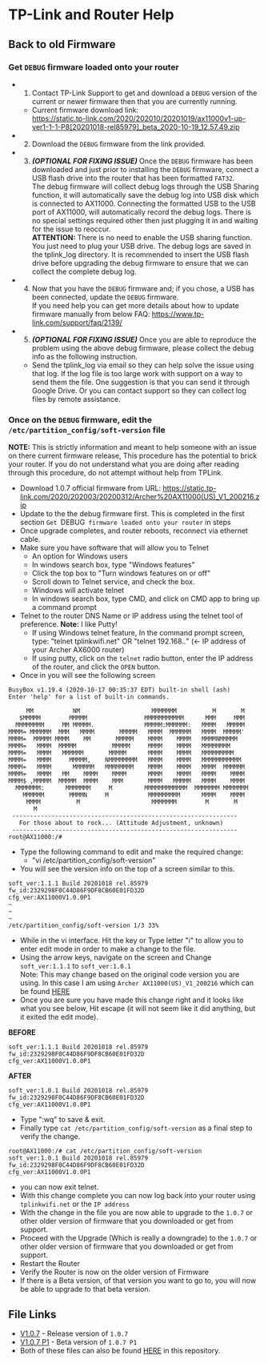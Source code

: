 # TP-Link and Router Help

## Back to old Firmware

### Get `DEBUG` firmware loaded onto your router
- 1. Contact TP-Link Support to get and download a `DEBUG` version of the current or newer firmware then that you are currently running.
  - Current firmware download link:<BR>https://static.tp-link.com/2020/202010/20201019/ax11000v1-up-ver1-1-1-P8[20201018-rel85979]_beta_2020-10-19_12.57.49.zip
- 2. Download the `DEBUG` firmware from the link provided.
- 3. ***(OPTIONAL FOR FIXING ISSUE)*** Once the `DEBUG` firmware has been downloaded and just prior to installing the `DEBUG` firmware, connect a USB flash drive into the router that has been formatted `FAT32`. <BR> The debug firmware will collect debug logs through the USB Sharing function, it will automatically save the debug log into USB disk which is connected to AX11000. Connecting  the formatted USB to the USB port of AX11000, will automatically record the debug logs. There is no special settings required other then just plugging it in and waiting for the issue to reoccur.<BR>**ATTENTION:** There is no need to enable the USB sharing function. You just need to plug your USB drive. The debug logs are saved in the tplink_log directory. It is recommended to insert the USB flash drive before upgrading the debug firmware to ensure that we can collect the complete debug log.
- 4. Now that you have the `DEBUG` firmware and; if you chose, a USB has been connected, update the `DEBUG` firmware. <BR> If you need help you can get more details about how to update firmware manually from below FAQ:
https://www.tp-link.com/support/faq/2139/
- 5. ***(OPTIONAL FOR FIXING ISSUE)*** Once you are able to reproduce the problem using the above debug firmware, please collect the debug info as the following instruction.
  - Send the tplink_log via email so they can help solve the issue using that log. If the log file is too large work with support on a way to send them the file. One suggestion is that you can send it through Google Drive. Or you can contact support so they can collect log files by remote assistance.

### Once on the `DEBUG` firmware, edit the `/etc/partition_config/soft-version` file
**NOTE:** This is strictly information and meant to help someone with an issue on there current firmware release, This procedure has the potential to brick your router. If you do not understand what you are doing after reading through this procedure, do not attempt without help from TPLink.

- Download 1.0.7 official firmware from URL:  https://static.tp-link.com/2020/202003/20200312/Archer%20AX11000(US)_V1_200216.zip
- Update to the the debug firmware first. This is completed in the first section `Get `DEBUG` firmware loaded onto your router` in steps
- Once upgrade completes, and router reboots, reconnect via ethernet cable.
- Make sure you have software that will allow you to Telnet
  - An option for Windows users
  - In windows search box, type "Windows features"
  - Click the top box to "Turn windows features on or off"
  - Scroll down to Telnet service, and check the box.
  - Windows will activate telnet
  - In windows search box, type CMD, and click on CMD app to bring up a command prompt
- Telnet to the router DNS Name or IP address using the telnet tool of preference. **Note:** I like Putty!
  - If using Windows telnet feature, In the command prompt screen, type: "telnet tplinkwifi.net" OR "telnet 192.168.*.*" (<- IP address of your Archer AX6000 router)
  - If using putty, click on the `telnet` radio button, enter the IP address of the router, and click the `OPEN` button.
- Once in you will see the following screen

```
BusyBox v1.19.4 (2020-10-17 00:35:37 EDT) built-in shell (ash)
Enter 'help' for a list of built-in commands.

     MM           NM                    MMMMMMM          M       M
   $MMMMM        MMMMM                MMMMMMMMMMM      MMM     MMM
  MMMMMMMM     MM MMMMM.              MMMMM:MMMMMM:   MMMM   MMMMM
MMMM= MMMMMM  MMM   MMMM       MMMMM   MMMM  MMMMMM   MMMM  MMMMM'
MMMM=  MMMMM MMMM    MM       MMMMM    MMMM    MMMM   MMMMNMMMMM
MMMM=   MMMM  MMMMM          MMMMM     MMMM    MMMM   MMMMMMMM
MMMM=   MMMM   MMMMMM       MMMMM      MMMM    MMMM   MMMMMMMMM
MMMM=   MMMM     MMMMM,    NMMMMMMMM   MMMM    MMMM   MMMMMMMMMMM
MMMM=   MMMM      MMMMMM   MMMMMMMM    MMMM    MMMM   MMMM  MMMMMM
MMMM=   MMMM   MM    MMMM    MMMM      MMMM    MMMM   MMMM    MMMM
MMMM$ ,MMMMM  MMMMM  MMMM    MMM       MMMM   MMMMM   MMMM    MMMM
  MMMMMMM:      MMMMMMM     M         MMMMMMMMMMMM  MMMMMMM MMMMMMM
    MMMMMM       MMMMN     M           MMMMMMMMM      MMMM    MMMM
     MMMM          M                    MMMMMMM        M       M
       M
 ---------------------------------------------------------------
   For those about to rock... (Attitude Adjustment, unknown)
 ---------------------------------------------------------------
root@AX11000:/#

```

- Type the following command to edit and make the required change:
  - "vi /etc/partition_config/soft-version"
- You will see the version info on the top of a screen similar to this.

```
soft_ver:1.1.1 Build 20201018 rel.85979
fw_id:2329298F0C44D86F9DF8CB60E01FD32D
cfg_ver:AX11000V1.0.0P1
~
~
~
/etc/partition_config/soft-version 1/3 33%
```

- While in the vi interface. Hit the <insert> key or Type letter "i" to allow you to enter edit mode
in order to make a change to the file.
- Using the arrow keys, navigate on the screen and Change `soft_ver:1.1.1` to `soft_ver:1.0.1`<BR>Note: This may change based on the original code version you are using. In this case I am using `Archer AX11000(US)_V1_200216` which can be found [HERE](./files/Archer%AX11000(US)_V1_200216.zip)
- Once you are sure you have made this change right and it looks like what you see below, Hit escape (it will not seem like it did anything, but it exited the edit mode).<BR>

**BEFORE**<BR>
```
soft_ver:1.1.1 Build 20201018 rel.85979
fw_id:2329298F0C44D86F9DF8CB60E01FD32D
cfg_ver:AX11000V1.0.0P1
```

**AFTER**<BR>
```
soft_ver:1.0.1 Build 20201018 rel.85979
fw_id:2329298F0C44D86F9DF8CB60E01FD32D
cfg_ver:AX11000V1.0.0P1
```

- Type ":wq" to save & exit.  
- Finally type `cat /etc/partition_config/soft-version` as a final step to verify the change.
```
root@AX11000:/# cat /etc/partition_config/soft-version
soft_ver:1.0.1 Build 20201018 rel.85979
fw_id:2329298F0C44D86F9DF8CB60E01FD32D
cfg_ver:AX11000V1.0.0P1
```

- you can now exit telnet.
- With this change complete you can now log back into your router using `tplinkwifi.net` or the `IP address`
- With the change in the file you are now able to upgrade to the `1.0.7` or other older version of firmware that you downloaded or get from support.
- Proceed with the Upgrade (Which is really a downgrade) to the `1.0.7` or other older version of firmware that you downloaded or get from support.
- Restart the Router
- Verify the Router is now on the older version of Firmware
- If there is a Beta version, of that version you want to go to, you will now be able to upgrade to that beta version.

## File Links

- [V1.0.7](https://static.tp-link.com/2020/202003/20200312/Archer%20AX11000(US)_V1_200216.zip) - Release version of `1.0.7`
- [V1.0.7 P1](https://static.tp-link.com/2020/202003/20200317/ax11000v1-up-ver1-0-7-P1[20200311-rel7814]_sign_2020-03-11_14.42.54.zip) - Beta version of `1.0.7 P1`
- Both of these files can also be found [HERE](https://github.com/samadril/tech-help/tree/main/tplink/files) in this repository.
